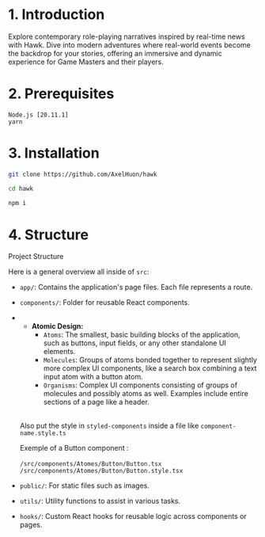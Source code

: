 # 1. Introduction

Explore contemporary role-playing narratives inspired by real-time news with Hawk. Dive into modern adventures where real-world events become the backdrop for your stories, offering an immersive and dynamic experience for Game Masters and their players.

# 2. Prerequisites

`Node.js [20.11.1]`<br>
`yarn`

# 3. Installation

```bash
git clone https://github.com/AxelHuon/hawk
```

```bash
cd hawk
```

```bash
npm i
```

# 4. Structure

Project Structure

Here is a general overview all inside of `src`:<br>

- `app/`: Contains the application's page files. Each file represents a route.

- `components/`: Folder for reusable React components.
- - **Atomic Design:**
    - `Atoms`: The smallest, basic building blocks of the application, such as buttons, input fields, or any other standalone UI elements.
    - `Molecules`: Groups of atoms bonded together to represent slightly more complex UI components, like a search box combining a text input atom with a button atom.
    - `Organisms`: Complex UI components consisting of groups of molecules and possibly atoms as well. Examples include entire sections of a page like a header.<br>

  <br>Also put the style in `styled-components` inside a file like `component-name.style.ts`

  Exemple of a Button component : <br><br>
  `/src/components/Atomes/Button/Button.tsx`<br>
  `/src/components/Atomes/Button/Button.style.tsx`

- `public/`: For static files such as images.

- `utils/`: Utility functions to assist in various tasks.

- `hooks/`: Custom React hooks for reusable logic across components or pages.
